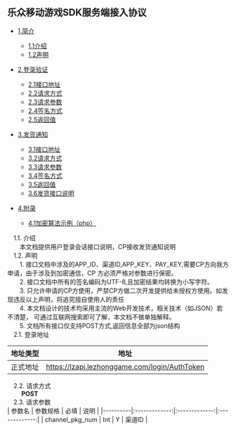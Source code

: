 ## 乐众移动游戏SDK服务端接入协议
  - [1.简介](#introduce) 
      - [1.1介绍](#introduce)
      - [1.2声明](#announce)

  - [2.登录验证](#checklogin)
      - [2.1接口地址](#loginapiurl)
      - [2.2请求方式](#loginapimethod)
      - [2.3请求参数](#loginapiparam)
      - [2.4签名方式](#loginsignmethod)
      - [2.5返回值](#loginreturn)

  - [3.发货通知](#paynotice)
      - [3.1接口地址](#payapiurl)
      - [3.2请求方式](#payapimethod)
      - [3.3请求参数](#payapiparam)
      - [3.4签名方式](#paysignmethod)
      - [3.5返回值](#payreturn)
      - [3.6发货接口说明](#paynoticeintro)

  - [4.附录](#appendix)
      - [4.1加密算法示例（php）](#phpcode)
      
  <h3 id="introduce" style="display:none;"> 1.简介 </h3> 
  &ensp;&ensp;1.1. 介绍<br/>
        &ensp;&ensp;&ensp;&ensp;本文档提供用户登录会话接口说明，CP接收发货通知说明<br/>
  &ensp;&ensp;1.2. 声明<br/>
        &ensp;&ensp;&ensp;&ensp;1. 接口文档中涉及的APP_ID、渠道ID,APP_KEY、PAY_KEY,需要CP方向我方申请，由于涉及到加密通信，CP	方必须严格对参数进行保密。<br/>
        &ensp;&ensp;&ensp;&ensp;2. 接口文档中所有的签名编码为UTF-8,且加密结果均转换为小写字符。<br/>
        &ensp;&ensp;&ensp;&ensp;3. 只允许申请的CP方使用，严禁CP方做二次开发提供给未授权方使用。如发现违反以上声明，将追究擅自使用人的责任<br/>
        &ensp;&ensp;&ensp;&ensp;4. 本文档设计的技术均采用主流的Web开发技术，相关技术（如JSON）若不清楚，		可通过互联网搜索即可了解，本文档不做单独解释。<br/>
        &ensp;&ensp;&ensp;&ensp;5. 文档所有接口仅支持POST方式,返回信息全部为json结构<br/>
        
   <h3 id="checklogin" style="display:none;"> 2.登录验证 </h3> 
   &ensp;&ensp;2.1. 登录地址<br/>
   
   | 地址类型   |      地址      |
   |----------|:-------------:|
   | 正式地址 |  https://lzapi.lezhonggame.com/login/AuthToken |
   
   &ensp;&ensp;2.2. 请求方式<br/>
   &ensp;&ensp; &ensp;&ensp;**POST**<br/>
   &ensp;&ensp;2.3. 请求参数<br/>
   | 参数名   |      参数规格      | 必填   |      说明      |
   |----------|:-------------:|:-------------:|:-------------:|
   | channel_pkg_num |  Int |  Y |  渠道ID |
